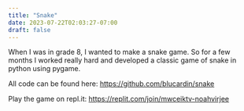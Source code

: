 ```yaml
---
title: "Snake"
date: 2023-07-22T02:03:27-07:00
draft: false
---
```


When I was in grade 8, I wanted to make a snake game. So for a few months I worked really hard and developed a classic game of snake in python using pygame. 

All code can be found here: https://github.com/blucardin/snake

Play the game on repl.it: https://replit.com/join/mwceiktv-noahvirjee 
